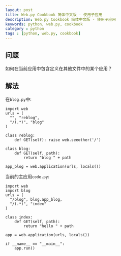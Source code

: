 ```yaml
---
layout: post
title: Web.py Cookbook 简体中文版 - 使用子应用
description: Web.py Cookbook 简体中文版 - 使用子应用
keywords: python, web.py, cookbook
category : python
tags : [python, web.py, cookbook]
---
```


## 问题

如何在当前应用中包含定义在其他文件中的某个应用？

## 解法

在`blog.py`中:

    import web
    urls = (
      "", "reblog",
      "/(.*)", "blog"
    )

    class reblog:
        def GET(self): raise web.seeother('/')

    class blog:
        def GET(self, path):
            return "blog " + path

    app_blog = web.application(urls, locals())

当前的主应用`code.py`:

    import web
    import blog
    urls = (
      "/blog", blog.app_blog,
      "/(.*)", "index"
    )
    
    class index:
        def GET(self, path):
            return "hello " + path
    
    app = web.application(urls, locals())

    if __name__ == "__main__":
        app.run()